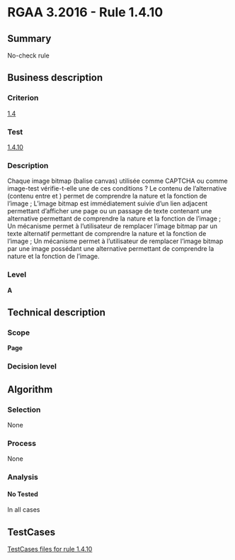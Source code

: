 # RGAA 3.2016 - Rule 1.4.10

## Summary
No-check rule


## Business description

### Criterion
[1.4](http://references.modernisation.gouv.fr/rgaa-accessibilite/criteres.html#crit-1-4)

### Test
[1.4.10](http://references.modernisation.gouv.fr/rgaa-accessibilite/criteres.html#test-1-4-10)

### Description
Chaque image bitmap (balise canvas) utilisée comme CAPTCHA ou comme image-test vérifie-t-elle une de ces conditions ? Le contenu de l’alternative (contenu entre <canvas> et </canvas>) permet de comprendre la nature et la fonction de l’image ; L’image bitmap est immédiatement suivie d’un lien adjacent permettant d’afficher une page ou un passage de texte contenant une alternative permettant de comprendre la nature et la fonction de l’image ; Un mécanisme permet à l’utilisateur de remplacer l’image bitmap par un texte alternatif permettant de comprendre la nature et la fonction de l’image ; Un mécanisme permet à l’utilisateur de remplacer l’image bitmap par une image possédant une alternative permettant de comprendre la nature et la fonction de l’image.

### Level
**A**


## Technical description

### Scope
**Page**

### Decision level


## Algorithm

### Selection
None

### Process
None

### Analysis

#### No Tested
In all cases


##  TestCases

[TestCases files for rule 1.4.10](https://github.com/Asqatasun/Asqatasun/tree/RGAA_3.2016/rules/rules-rgaa3.2016/src/test/resources/testcases/rgaa32016/Rgaa32016Rule010410/)


